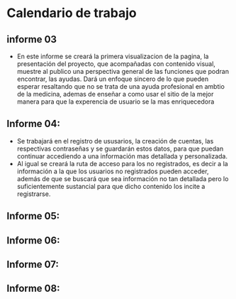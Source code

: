 # Calendario de trabajo

## informe 03

- En este informe se creará la primera visualizacion de la pagina, la presentación del proyecto, que acompañadas con contenido visual, muestre al publico una perspectiva general de las funciones que podran encontrar, las ayudas. Dará un enfoque sincero de lo que pueden esperar resaltando que no se trata de una ayuda profesional en ambtio de la medicina, ademas de enseñar a como usar el sitio de la mejor manera para que la experencia de usuario se la mas enriquecedora

## Informe 04:
- Se trabajará en el registro de ususarios, la creación de cuentas, las respectivas contraseñas y se guardarán estos datos, para que puedan continuar accediendo a una información mas detallada y personalizada.
- Al igual se creará la ruta de acceso para los no registrados, es decir a la información a la que los usuarios no registrados pueden acceder, además de que se buscará que sea información no tan detallada pero lo suficientemente sustancial para que dicho contenido los incite a registrarse.

## Informe 05:



## Informe 06:

## Informe 07:

## Informe 08:

